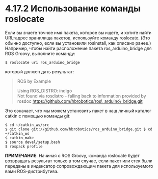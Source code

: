# 4.17.2 Использование команды roslocate

Если вы знаете точное имя пакета, которое вы ищете, и хотите найти URL-адрес хранилища пакетов, используйте команду roslocate. \(Это обычно доступно, если вы установили rosinstall, как описано ранее.\) Например, чтобы найти расположение пакета ros\_arduino\_bridge для ROS Groovy, выполните команду:

```text
$ roslocate uri ros_arduino_bridge
```

который должен дать результат:

> ROS by Example
>
> Using ROS\_DISTRO: indigo  
>  Not found via rosdistro - falling back to information provided by rosdoc https://github.com/hbrobotics/ros\_arduino\_bridge.git

Это означает, что мы можем установить пакет в наш личный каталог catkin с помощью команды git:

```text
$ cd ~/catkin_ws/src
$ git clone git://github.com/hbrobotics/ros_arduino_bridge.git $ cd ~/catkin_ws
$ catkin_make
$ source devel/setup.bash
$ rospack profile
```

**ПРИМЕЧАНИЕ**. Начиная с ROS Groovy, команда roslocate будет возвращать результат только в том случае, если пакет или стек были переданы в индексатор сопровождающим пакета для используемого вами ROS-дистрибутива.

